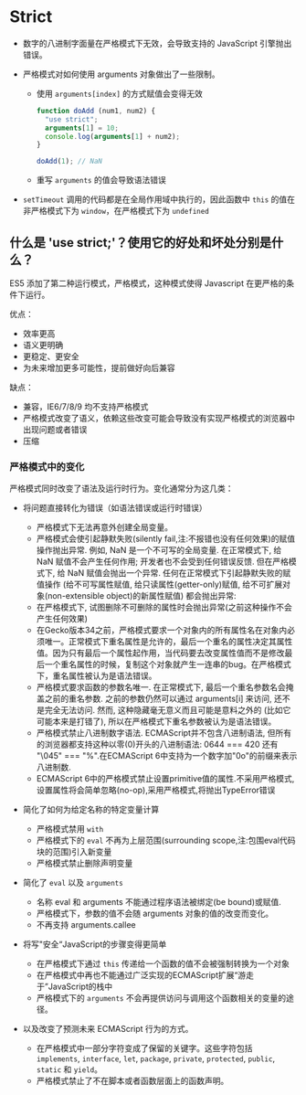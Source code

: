# Strict

* 数字的八进制字面量在严格模式下无效，会导致支持的 JavaScript 引擎抛出错误。

* 严格模式对如何使用 arguments 对象做出了一些限制。

  * 使用 `arguments[index]` 的方式赋值会变得无效

    ```js
    function doAdd (num1, num2) {
      "use strict";
      arguments[1] = 10;
      console.log(arguments[1] + num2);
    }

    doAdd(1); // NaN 
    ```
  
  * 重写 `arguments` 的值会导致语法错误

* `setTimeout` 调用的代码都是在全局作用域中执行的，因此函数中 `this` 的值在非严格模式下为 `window`，在严格模式下为 `undefined`

## 什么是 'use strict;'？使用它的好处和坏处分别是什么？

ES5 添加了第二种运行模式，严格模式，这种模式使得 Javascript 在更严格的条件下运行。

优点：

* 效率更高
* 语义更明确
* 更稳定、更安全
* 为未来增加更多可能性，提前做好向后兼容

缺点：

* 兼容，IE6/7/8/9 均不支持严格模式
* 严格模式改变了语义，依赖这些改变可能会导致没有实现严格模式的浏览器中出现问题或者错误
* 压缩

### 严格模式中的变化

严格模式同时改变了语法及运行时行为。变化通常分为这几类：

* 将问题直接转化为错误（如语法错误或运行时错误）

  * 严格模式下无法再意外创建全局变量。
  * 严格模式会使引起静默失败\(silently fail,注:不报错也没有任何效果\)的赋值操作抛出异常. 例如, NaN 是一个不可写的全局变量. 在正常模式下, 给 NaN 赋值不会产生任何作用; 开发者也不会受到任何错误反馈. 但在严格模式下, 给 NaN 赋值会抛出一个异常. 任何在正常模式下引起静默失败的赋值操作 \(给不可写属性赋值, 给只读属性\(getter-only\)赋值, 给不可扩展对象\(non-extensible object\)的新属性赋值\) 都会抛出异常:
  * 在严格模式下, 试图删除不可删除的属性时会抛出异常\(之前这种操作不会产生任何效果\)
  * 在Gecko版本34之前，严格模式要求一个对象内的所有属性名在对象内必须唯一。正常模式下重名属性是允许的，最后一个重名的属性决定其属性值。因为只有最后一个属性起作用，当代码要去改变属性值而不是修改最后一个重名属性的时候，复制这个对象就产生一连串的bug。在严格模式下，重名属性被认为是语法错误。
  * 严格模式要求函数的参数名唯一. 在正常模式下, 最后一个重名参数名会掩盖之前的重名参数. 之前的参数仍然可以通过 arguments\[i\] 来访问, 还不是完全无法访问. 然而, 这种隐藏毫无意义而且可能是意料之外的 \(比如它可能本来是打错了\), 所以在严格模式下重名参数被认为是语法错误。
  * 严格模式禁止八进制数字语法. ECMAScript并不包含八进制语法, 但所有的浏览器都支持这种以零\(0\)开头的八进制语法: 0644 === 420 还有 "\045" === "%".在ECMAScript 6中支持为一个数字加"0o"的前缀来表示八进制数.
  * ECMAScript 6中的严格模式禁止设置primitive值的属性.不采用严格模式,设置属性将会简单忽略\(no-op\),采用严格模式,将抛出TypeError错误

* 简化了如何为给定名称的特定变量计算

  * 严格模式禁用 `with`
  * 严格模式下的 `eval` 不再为上层范围\(surrounding scope,注:包围eval代码块的范围\)引入新变量
  * 严格模式禁止删除声明变量

* 简化了 `eval` 以及 `arguments`

  * 名称 eval 和 arguments 不能通过程序语法被绑定\(be bound\)或赋值. 
  * 严格模式下，参数的值不会随 arguments 对象的值的改变而变化。
  * 不再支持 arguments.callee

* 将写"安全“JavaScript的步骤变得更简单

  * 在严格模式下通过 `this` 传递给一个函数的值不会被强制转换为一个对象
  * 在严格模式中再也不能通过广泛实现的ECMAScript扩展“游走于”JavaScript的栈中
  * 严格模式下的 `arguments` 不会再提供访问与调用这个函数相关的变量的途径。

* 以及改变了预测未来 ECMAScript 行为的方式。

  * 在严格模式中一部分字符变成了保留的关键字。这些字符包括 `implements`, `interface`, `let`, `package`, `private`, `protected`, `public`, `static` 和 `yield`。
  * 严格模式禁止了不在脚本或者函数层面上的函数声明。
